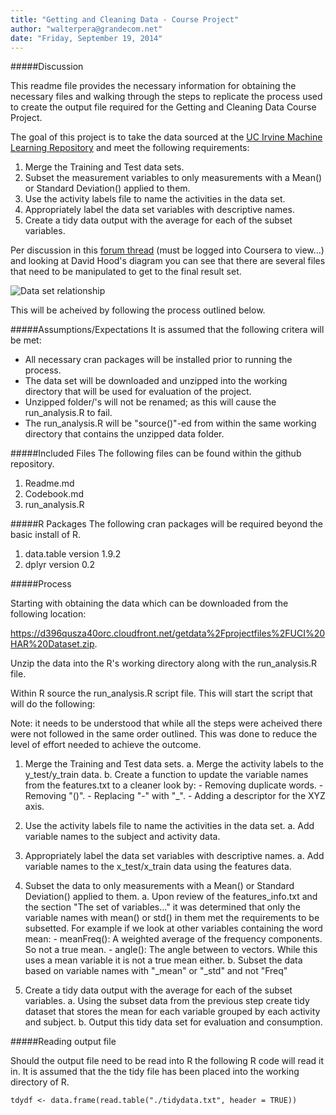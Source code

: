 ```yaml
---
title: "Getting and Cleaning Data - Course Project"
author: "walterpera@grandecom.net"
date: "Friday, September 19, 2014"
---
```


#####Discussion

This readme file provides the necessary information for obtaining the necessary files and walking through the steps to replicate the process used to create the output file required for the Getting and Cleaning Data Course Project.

The goal of this project is to take the data sourced at the [UC Irvine Machine Learning Repository](http://archive.ics.uci.edu/ml/index.html) and meet the following requirements:

1. Merge the Training and Test data sets.
2. Subset the measurement variables to only measurements with a Mean() or Standard Deviation() applied to them.
3. Use the activity labels file to name the activities in the data set.
4. Appropriately label the data set variables with descriptive names.
5. Create a tidy data output with the average for each of the subset variables.

Per discussion in this [forum thread](https://class.coursera.org/getdata-007/forum/thread?thread_id=49#comment-570) (must be logged into Coursera to view...) and looking at David Hood's diagram you can see that there are several files that need to be manipulated to get to the final result set. 

![](https://coursera-forum-screenshots.s3.amazonaws.com/ab/a2776024af11e4a69d5576f8bc8459/Slide2.png "Data set relationship")

This will be acheived by following the process outlined below.

#####Assumptions/Expectations
It is assumed that the following critera will be met:

* All necessary cran packages will be installed prior to running the process.
* The data set will be downloaded and unzipped into the working directory that will be used for evaluation of the project.
* Unzipped folder/'s will not be renamed; as this will cause the run_analysis.R to fail.
* The run_analysis.R will be "source()"-ed from within the same working directory that contains the unzipped data folder.

#####Included Files
The following files can be found within the github repository.

1. Readme.md
2. Codebook.md
3. run_analysis.R

#####R Packages
The following cran packages will be required beyond the basic install of R.

1. data.table version 1.9.2
2. dplyr version 0.2

#####Process

Starting with obtaining the data which can be downloaded from the following location: 

https://d396qusza40orc.cloudfront.net/getdata%2Fprojectfiles%2FUCI%20HAR%20Dataset.zip.

Unzip the data into the R's working directory along with the run_analysis.R file. 

Within R source the run_analysis.R script file.  This will start the script that will do the following: 

Note: it needs to be understood that while all the steps were acheived there were not followed in the same order outlined.  This was done to reduce the level of effort needed to achieve the outcome.

1. Merge the Training and Test data sets.
     a. Merge the activity labels to the y_test/y_train data.
     b. Create a function to update the variable names from the features.txt to a cleaner look by:
          - Removing duplicate words.
          - Removing "()".
          - Replacing "-" with "_".
          - Adding a descriptor for the XYZ axis.


2. Use the activity labels file to name the activities in the data set.
     a. Add variable names to the subject and activity data.


3. Appropriately label the data set variables with descriptive names.
     a. Add variable names to the x_test/x_train data using the features data.


4. Subset the data to only measurements with a Mean() or Standard Deviation() applied to them.
     a. Upon review of the features_info.txt and the section "The set of variables..." it was determined that only the variable names with mean() or std() in them met the requirements to be subsetted. For example if we look at other variables containing the word mean:
          - meanFreq(): A weighted average of the frequency components. So not a true mean.
          - angle(): The angle between to vectors. While this uses a mean variable it is not a true mean either.
     b. Subset the data based on variable names with "_mean" or "_std" and not "Freq"


5. Create a tidy data output with the average for each of the subset variables.
     a. Using the subset data from the previous step create tidy dataset that stores the mean for each variable grouped by each activity and subject.
     b. Output this tidy data set for evaluation and consumption.

#####Reading output file

Should the output file need to be read into R the following R code will read it in. It is assumed that the the tidy file has been placed into the working directory of R.

```{r}
tdydf <- data.frame(read.table("./tidydata.txt", header = TRUE))
```



 
